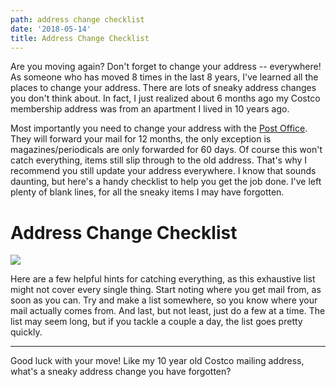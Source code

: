 ```yaml
---
path: address change checklist
date: '2018-05-14'
title: Address Change Checklist
---
```

Are you moving again?  Don't forget to change your address -- everywhere!  As someone who has moved 8 times in the last 8 years, I've learned all the places to change your address.  There are lots of sneaky address changes you don't think about.  In fact, I just realized about 6 months ago my Costco membership address was from an apartment I lived in 10 years ago.

Most importantly you need to change your address with the [Post Office](https://www.usps.com/manage/forward.htm).  They will forward your mail for 12 months, the only exception is magazines/periodicals are only forwarded for 60 days.  Of course this won't catch everything, items still slip through to the old address.  That's why I recommend you still update your address everywhere.  I know that sounds daunting, but here's a handy checklist to help you get the job done.  I've left plenty of blank lines, for all the sneaky items I may have forgotten.

# Address Change Checklist

![](/assets/addresschangechecklist.png)

Here are a few helpful hints for catching everything, as this exhaustive list might not cover every single thing.  Start noting where you get mail from, as soon as you can.  Try and make a list somewhere, so you know where your mail actually comes from.   And last, but not least, just do a few at a time.  The list may seem long, but if you tackle a couple a day, the list goes pretty quickly.

- - -

Good luck with your move!  Like my 10 year old Costco mailing address, what's a sneaky address change you have forgotten?

